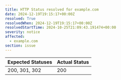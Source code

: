 ```yaml
---
title: HTTP Status resolved for example.com
date: 2024-12-19T19:15:17+00:00Z
resolved: True
resolvedWhen: 2024-12-19T19:15:17+00:00Z
resolvedStartTime: 2024-10-25T21:09:43.191474+00:00
severity: notice
affected:
  - example.com
section: issue
---
```


| Expected Statuses | Actual Status  |
|-------------------|----------------|
| 200, 301, 302 | 200 |
